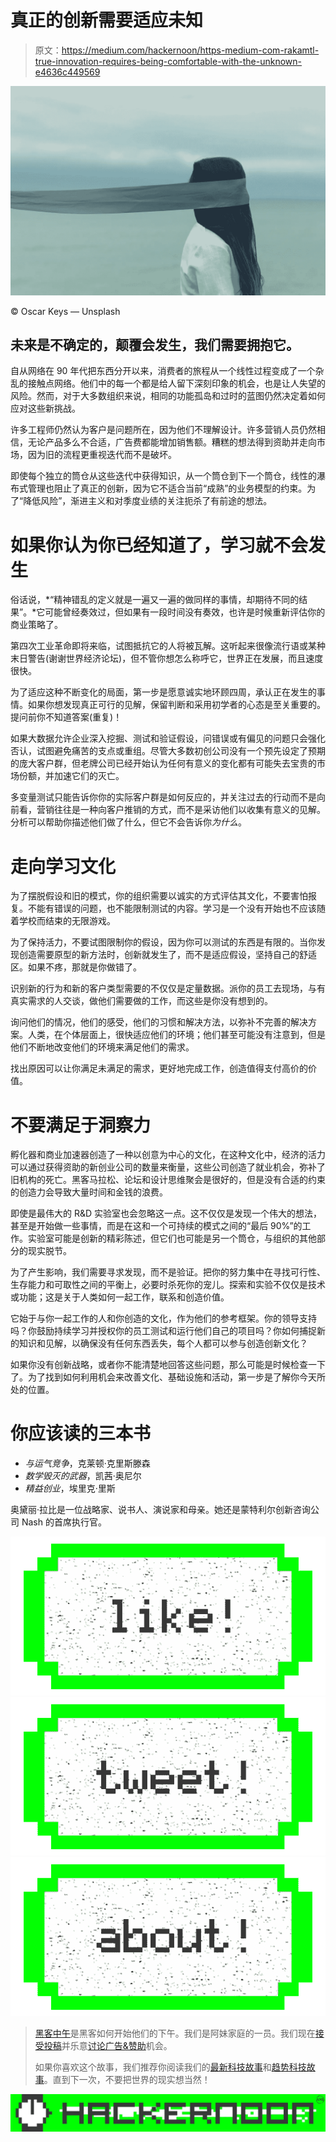 # 真正的创新需要适应未知

> 原文：<https://medium.com/hackernoon/https-medium-com-rakamtl-true-innovation-requires-being-comfortable-with-the-unknown-e4636c449569>

![](img/af2ee16361444e4a3ddb71cd551f7c5d.png)

© Oscar Keys — Unsplash

## 未来是不确定的，颠覆会发生，我们需要拥抱它。

自从网络在 90 年代把东西分开以来，消费者的旅程从一个线性过程变成了一个杂乱的接触点网络。他们中的每一个都是给人留下深刻印象的机会，也是让人失望的风险。然而，对于大多数组织来说，相同的功能孤岛和过时的蓝图仍然决定着如何应对这些新挑战。

许多工程师仍然认为客户是问题所在，因为他们不理解设计。许多营销人员仍然相信，无论产品多么不合适，广告费都能增加销售额。糟糕的想法得到资助并走向市场，因为旧的流程更重视迭代而不是破坏。

即使每个独立的筒仓从这些迭代中获得知识，从一个筒仓到下一个筒仓，线性的瀑布式管理也阻止了真正的创新，因为它不适合当前“成熟”的业务模型的约束。为了“降低风险”，渐进主义和对季度业绩的关注扼杀了有前途的想法。

# 如果你认为你已经知道了，学习就不会发生

俗话说，*“精神错乱的定义就是一遍又一遍的做同样的事情，却期待不同的结果”。*它可能曾经奏效过，但如果有一段时间没有奏效，也许是时候重新评估你的商业策略了。

第四次工业革命即将来临，试图抵抗它的人将被瓦解。这听起来很像流行语或某种末日警告(谢谢世界经济论坛)，但不管你想怎么称呼它，世界正在发展，而且速度很快。

为了适应这种不断变化的局面，第一步是愿意诚实地环顾四周，承认正在发生的事情。如果你想发现真正可行的见解，保留判断和采用初学者的心态是至关重要的。提问前你不知道答案(重复)！

如果大数据允许企业深入挖掘、测试和验证假设，问错误或有偏见的问题只会强化否认，试图避免痛苦的支点或重组。尽管大多数初创公司没有一个预先设定了预期的庞大客户群，但老牌公司已经开始认为任何有意义的变化都有可能失去宝贵的市场份额，并加速它们的灭亡。

多变量测试只能告诉你你的实际客户群是如何反应的，并关注过去的行动而不是向前看，营销往往是一种向客户推销的方式，而不是采访他们以收集有意义的见解。分析可以帮助你描述他们做了什么，但它不会告诉你*为什么*。

# 走向学习文化

为了摆脱假设和旧的模式，你的组织需要以诚实的方式评估其文化，不要害怕报复。不能有错误的问题，也不能限制测试的内容。学习是一个没有开始也不应该随着学校而结束的无限游戏。

为了保持活力，不要试图限制你的假设，因为你可以测试的东西是有限的。当你发现创造需要原型的新方法时，创新就发生了，而不是适应假设，坚持自己的舒适区。如果不疼，那就是你做错了。

识别新的行为和新的客户类型需要的不仅仅是定量数据。派你的员工去现场，与有真实需求的人交谈，做他们需要做的工作，而这些是你没有想到的。

询问他们的情况，他们的感受，他们的习惯和解决方法，以弥补不完善的解决方案。人类，在个体层面上，很快适应他们的环境；他们甚至可能没有注意到，但是他们不断地改变他们的环境来满足他们的需求。

找出原因可以让你满足未满足的需求，更好地完成工作，创造值得支付高价的价值。

# 不要满足于洞察力

孵化器和商业加速器创造了一种以创意为中心的文化，在这种文化中，经济的活力可以通过获得资助的新创业公司的数量来衡量，这些公司创造了就业机会，弥补了旧机构的死亡。黑客马拉松、论坛和设计思维聚会是很好的，但是没有合适的约束的创造力会导致大量时间和金钱的浪费。

即使是最伟大的 R&D 实验室也会忽略这一点。这不仅仅是发现一个伟大的想法，甚至是开始做一些事情，而是在这和一个可持续的模式之间的“最后 90%”的工作。实验室可能是创新的精彩陈述，但它们也可能是另一个筒仓，与组织的其他部分的现实脱节。

为了产生影响，我们需要寻求发现，而不是验证。把你的努力集中在寻找可行性、生存能力和可取性之间的平衡上，必要时杀死你的宠儿。探索和实验不仅仅是技术或功能；这是关于人类如何一起工作，联系和创造价值。

它始于与你一起工作的人和你创造的文化，作为他们的参考框架。你的领导支持吗？你鼓励持续学习并授权你的员工测试和运行他们自己的项目吗？你如何捕捉新的知识和见解，以确保没有任何东西丢失，每个人都可以参与创造创新文化？

如果你没有创新战略，或者你不能清楚地回答这些问题，那么可能是时候检查一下了。为了找到如何利用机会来改善文化、基础设施和活动，第一步是了解你今天所处的位置。

# 你应该读的三本书

*   *与运气竞争*，克莱顿·克里斯滕森
*   *数学毁灭的武器*，凯茜·奥尼尔
*   *精益创业*，埃里克·里斯

奥黛丽·拉比是一位战略家、说书人、演说家和母亲。她还是蒙特利尔创新咨询公司 Nash 的首席执行官。

[![](img/50ef4044ecd4e250b5d50f368b775d38.png)](http://bit.ly/HackernoonFB)[![](img/979d9a46439d5aebbdcdca574e21dc81.png)](https://goo.gl/k7XYbx)[![](img/2930ba6bd2c12218fdbbf7e02c8746ff.png)](https://goo.gl/4ofytp)

> [黑客中午](http://bit.ly/Hackernoon)是黑客如何开始他们的下午。我们是阿妹家庭的一员。我们现在[接受投稿](http://bit.ly/hackernoonsubmission)并乐意[讨论广告&赞助](mailto:partners@amipublications.com)机会。
> 
> 如果你喜欢这个故事，我们推荐你阅读我们的[最新科技故事](http://bit.ly/hackernoonlatestt)和[趋势科技故事](https://hackernoon.com/trending)。直到下一次，不要把世界的现实想当然！

![](img/be0ca55ba73a573dce11effb2ee80d56.png)
